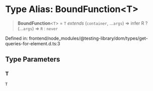 # Type Alias: BoundFunction\<T\>

> **BoundFunction**\<`T`\> = `T` *extends* (`container`, ...`args`) => infer R ? (...`args`) => `R` : `never`

Defined in: frontend/node\_modules/@testing-library/dom/types/get-queries-for-element.d.ts:3

## Type Parameters

### T

`T`

